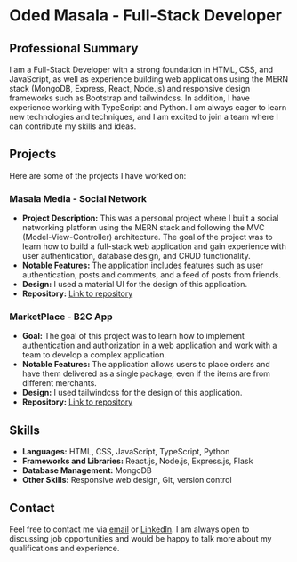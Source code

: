 # Oded Masala - Full-Stack Developer

## Professional Summary

I am a Full-Stack Developer with a strong foundation in HTML, CSS, and JavaScript, as well as experience building web applications using the MERN stack (MongoDB, Express, React, Node.js) and responsive design frameworks such as Bootstrap and tailwindcss. In addition, I have experience working with TypeScript and Python. I am always eager to learn new technologies and techniques, and I am excited to join a team where I can contribute my skills and ideas.

## Projects

Here are some of the projects I have worked on:

### Masala Media - Social Network
- **Project Description:** This was a personal project where I built a social networking platform using the MERN stack and following the MVC (Model-View-Controller) architecture. The goal of the project was to learn how to build a full-stack web application and gain experience with user authentication, database design, and CRUD functionality.
- **Notable Features:** The application includes features such as user authentication, posts and comments, and a feed of posts from friends.
- **Design:** I used a material UI for the design of this application.
- **Repository:** [Link to repository](https://github.com/odedmasala/masala-media-app)

### MarketPlace - B2C App
- **Goal:** The goal of this project was to learn how to implement authentication and authorization in a web application and work with a team to develop a complex application.
- **Notable Features:** The application allows users to place orders and have them delivered as a single package, even if the items are from different merchants.
- **Design:** I used tailwindcss for the design of this application.
- **Repository:** [Link to repository](https://github.com/odedmasala/MarketPlace_app)

## Skills

- **Languages:** HTML, CSS, JavaScript, TypeScript, Python
- **Frameworks and Libraries:** React.js, Node.js, Express.js, Flask
- **Database Management:** MongoDB
- **Other Skills:** Responsive web design, Git, version control

## Contact

Feel free to contact me via [email]( mailto:odedmasala2009@gmail.com ) or [LinkedIn]( https://www.linkedin.com/in/oded-masala/ ). I am always open to discussing job opportunities and would be happy to talk more about my qualifications and experience.
